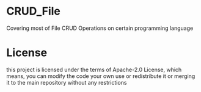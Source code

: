 # CRUD_File
Covering most of File CRUD Operations on certain programming language

# License
this project is licensed under the terms of Apache-2.0 License, which means, you can modify the code your own use or redistribute it or merging it to the main repository
without any restrictions
